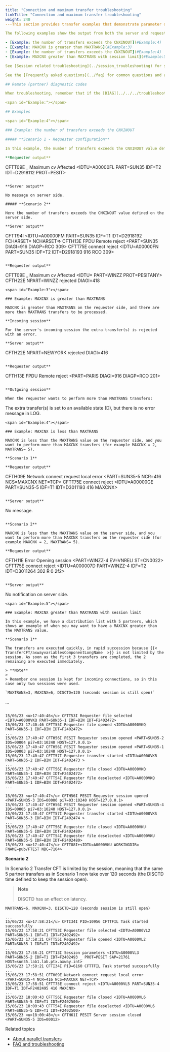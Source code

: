 ```yaml
---
title: "Connection and maximum transfer troubleshooting"
linkTitle: "Connection and maximum transfer troubleshooting"
weight: 240
---This section provides transfer examples that demonstrate parameter dependencies and typical log outputs, including errors, which you may encounter when using similar values. The goal is to understand the effect of parameter combinations, and be able to adapt settings to your particular needs.

The following examples show the output from both the server and requester sides.

- [Example: the number of transfers exceeds the CNXINOUT](#Example:4)
- [Example: MAXCNX is greater than MAXTRANS](#Example:3)
- [Example: the number of transfers exceeds the CNXINOUT](#Example:4)
- [Example: MAXCNX greater than MAXTRANS with session limit](#Example:5)

See [Session related troubleshooting](../session_troubleshooting) for session related output.

See the [Frequently asked questions](../faq) for common questions and answers on parameter usage, license keys, and so on.

## Remote (partner) diagnostic codes

When troubleshooting, remember that if the [DIAG](../../../troubleshoot_intro/about_error_codes/about_diagnostic_codes/diagi_diagnostic_codes) is greater than 500, it refers to a remote issue. To find the actual DIAG, subtract 500 from the displayed code. If the DIAG is 962, for example, the issue is a remote problem corresponding to DIAG 462 (no data sent on network).

<span id="Example:"></span>

## Examples

<span id="Example:4"></span>

### Example: the number of transfers exceeds the CNXINOUT

##### **Scenario 1 - Requester configuration**

In this example, the number of transfers exceeds the CNXINOUT value defined on the requester side.

**Requester output**

```
CFTT09E _ Maximum cv Affected <IDTU=A00000FL PART=SUN35 IDF=T2 IDT=D2918112 PROT=PESIT>
```

**Server output**

No message on server side.

##### **Scenario 2**

Here the number of transfers exceeds the CNXINOUT value defined on the server side.

**Server output**

```
CFTT94I <IDTU=A00000FM PART=SUN35 IDF=T1 IDT=D2918192 FCHARSET= NCHARSET=>
CFTH13E FPDU Remote reject <PART=SUN35 DIAGI=916 DIAGP=RCO 309>
CFTT75E connect reject <IDTU=A00000FN PART=SUN35 IDF=T2
IDT=D2918193 916 RCO 309>
```

**Requester output**

```
CFTT09E _ Maximum cv Affected <IDTU= PART=WINZZ PROT=PESITANY>
CFTH22E NPART=WINZZ rejected DIAGI=418
```
<span id="Example:3"></span>

### Example: MAXCNX is greater than MAXTRANS

MAXCNX is greater than MAXTRANS on the requester side, and there are more than MAXTRANS transfers to be processed.

**Incoming session**

For the server's incoming session the extra transfer(s) is rejected with an error.

**Server output**

```
CFTH22E NPART=NEWYORK rejected DIAGI=416
```

**Requester output**

```
CFTH13E FPDU Remote reject <PART=PARIS DIAGI=916 DIAGP=RCO 201>
```

**Outgoing session**

When the requester wants to perform more than MAXTRANS transfers:

```
The extra transfer(s) is set to an available state (D), but there is no error message in LOG.
```
<span id="Example:4"></span>

### Example: MAXCNX is less than MAXTRANS

MAXCNX is less than the MAXTRANS value on the requester side, and you want to perform more than MAXCNX transfers (for example MAXCNX = 2, MAXTRANS= 5).

**Scenario 1**

**Requester output**

```
CFTH09E Network connect request local error <PART=SUN35-5 NCR=416 NCS=MAXCNX NET=TCP>
CFTT75E connect reject <IDTU=A00000GE PART=SUN35-5 IDF=T1 IDT=D3011193 416 MAXCNX>
```

**Server output**

```
No message.
```

**Scenario 2**

MAXCNX is less than the MAXTRANS value on the server side, and you want to perform more than MAXCNX transfers on the requester side (for example MAXCNX = 2, MAXTRANS= 5).

**Requester output**

```
CFTH11E Error Opening session <PART=WINZZ-4 EV=VNRELI ST=CN0022>
CFTT75E connect reject <IDTU=A000007D PART=WINZZ-4 IDF=T2 IDT=D3011264 302 R 0 2f2>
```

**Server output**

```
No notification on server side.
```
<span id="Example:5"></span>

### Example: MAXCNX greater than MAXTRANS with session limit

In this example, we have a distribution list with 5 partners, which shows an example of when you may want to have a MAXCNX greater than the MAXTRANS value.

**Scenario 1**

The transfers are executed quickly, in rapid succession because {{< TransferCFT/axwayvariablesComponentLongName  >}} is not limited by the session. As soon as the first 3 transfers are completed, the 2 remaining are executed immediately.

> **Note**
>
> Remember one session is kept for incoming connections, so in this case only two sessions were used.

`MAXTRANS=3, MAXCNX=6, DISCTD=120 (seconds session is still open)`

```
...
```

15/06/23 <u>17:40:46</u> CFTT53I Requester file selected <IDTU=A0000VKQ PART=SUN35-1 IDF=BIN IDT=F2402472>
15/06/23 17:40:46 CFTT55I Requester file opened <IDTU=A0000VKQ PART=SUN35-1 IDF=BIN IDT=F2402472>
...
15/06/23 17:40:47 CFTH56I PESIT Requester session opened <PART=SUN35-2 IDS=00004 pi7=03:10240 HOST=127.0.0.1>
15/06/23 17:40:47 CFTH56I PESIT Requester session opened <PART=SUN35-1 IDS=00003 pi7=03:10240 HOST=127.0.0.1>
15/06/23 17:40:47 CFTT57I Requester transfer started <IDTU=A0000VKR PART=SUN35-2 IDF=BIN IDT=F2402473 >
...
15/06/23 17:40:47 CFTT56I Requester file closed <IDTU=A0000VKQ PART=SUN35-1 IDF=BIN IDT=F2402472>
15/06/23 17:40:47 CFTT54I Requester file deselected <IDTU=A0000VKQ PART=SUN35-1 IDF=BIN IDT=F2402472>
...
 
15/06/23 <u>17:40:47</u> CFTH56I PESIT Requester session opened <PART=SUN35-3 IDS=00006 pi7=03:10240 HOST=127.0.0.1>
15/06/23 17:40:47 CFTH56I PESIT Requester session opened <PART=SUN35-4 IDS=00005 pi7=03:10240 HOST=127.0.0.1>
15/06/23 17:40:47 CFTT57I Requester transfer started <IDTU=A0000VKS PART=SUN35-3 IDF=BIN IDT=F2402474 >
...
15/06/23 17:40:47 CFTT56I Requester file closed <IDTU=A0000VKU PART=SUN35-5 IDF=BIN IDT=F2402480>
15/06/23 17:40:47 CFTT54I Requester file deselected <IDTU=A0000VKU PART=SUN35-5 IDF=BIN IDT=F2402480>
15/06/23 <u>17:40:47</u> CFTT88I+<IDTU=A0000VKU WORKINGDIR= FNAME=pub/FTEST NBC=7104>
```

**Scenario 2**

In Scenario 2 Transfer CFT is limited by the session, meaning that the same 5 partner transfers as in Scenario 1 now take over 120 seconds (the DISCTD time defined to keep the session open).

> **Note**
>
> DISCTD has an effect on latency.

`MAXTRANS=6, MAXCNX=3, DISCTD=120 (seconds session is still open)`

```
...
15/06/23 <u>17:58:21</u> CFTI34I PID=10956 CFTTFIL Task started successfully
15/06/23 17:58:21 CFTT53I Requester file selected <IDTU=A0000VL2 PART=SUN35-1 IDF=T1 IDT=F2402492>
15/06/23 17:58:21 CFTT55I Requester file opened <IDTU=A0000VL2 PART=SUN35-1 IDF=T1 IDT=F2402492>
...
15/06/23 17:58:21 CFTT13I Session parameters <IDTU=A0000VL3 PART=SUN35-2 IDF=T1 IDT=F2402493 _ PROT=PESIT SAP=21761 HOST=sun35.lab1.lab.ptx.axway.int>
15/06/23 17:58:21 CFTI34I PID=6160 CFTTFIL Task started successfully
...
15/06/23 17:58:51 CFTH09E Network connect request local error <PART=SUN35-4 NCR=416 NCS=MAXCNX NET=TCP>
15/06/23 17:58:51 CFTT75E connect reject <IDTU=A0000VL5 PART=SUN35-4 IDF=T1 IDT=F2402495 416 MAXCNX>
...
15/06/23 18:00:43 CFTT56I Requester file closed <IDTU=A0000VL6 PART=SUN35-5 IDF=T1 IDT=F2402500>
15/06/23 18:00:43 CFTT54I Requester file deselected <IDTU=A0000VL6 PART=SUN35-5 IDF=T1 IDT=F2402500>
15/06/23 <u>18:00:48</u> CFTH61I PESIT Server session closed <PART=SUN35-5 IDS=00012>
```

Related topics

- [About parallel transfers](../)
- [FAQ and troubleshooting](../faq)
